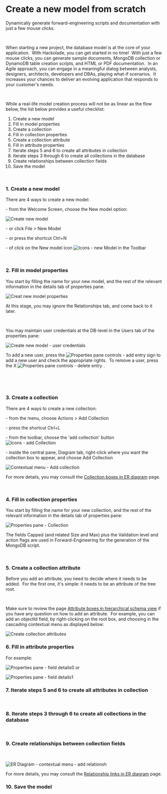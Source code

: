 # Create a new model from scratch

Dynamically generate forward-engineering scripts and documentation with just a few mouse clicks. &nbsp;

&nbsp;

When starting a new project, the database model is at the core of your application.&nbsp; With Hackolade, you can get started in no time\!&nbsp; With just a few mouse clicks, you can generate sample documents, MongoDB collection or DynamoDB table creation scripts, and HTML or PDF documentation.&nbsp; In an Agile approach, you can engage in a meaningful dialog between analysts, designers, architects, developers and DBAs, playing what-if scenarios.&nbsp; It increases your chances to deliver an evolving application that responds to your customer's needs.

&nbsp;

While a real-life model creation process will not be as linear as the flow below, the list below provides a useful checklist:

1. Create a new model
1. Fill in model properties
1. Create a collection
1. Fill in collection properties
1. Create a collection attribute
1. Fill in attribute properties
1. Iterate steps 5 and 6 to create all attributes in collection
1. Iterate steps 3 through 6 to create all collections in the database
1. Create relationships between collection fields
1. Save the model

&nbsp;

### &#49;. Create a new model

There are 4 ways to create a new model:

\- from the Welcome Screen, choose the New model option:

![Create new model](<lib/Create%20new%20model.png>)

\- or click File \> New Model

\- or press the shortcut Ctrl+N

\- of click on the New model icon ![Icons - new Model](<lib/Icons%20-%20newModel.jpeg>) in the Toolbar

&nbsp;

### &#50;. Fill in model properties

You start by filling the name for your new model, and the rest of the relevant information in the details tab of properties pane.

![Creat new model properties](<lib/Creat%20new%20model%20properties.png>)

At this stage, you may ignore the Relationships tab, and come back to it later.

&nbsp;

You may maintain user credentials at the DB-level in the Users tab of the properties pane:

![Create new model - user credentials](<lib/Create%20new%20model%20-%20user%20credentials.png>)

To add a new user, press the ![Properties pane controls - add entry](<lib/Properties%20pane%20controls%20-%20add%20entry.png>) sign to add a new user and check the appropriate rights.&nbsp; To remove a user, press the X ![Properties pane controls - delete entry](<lib/Properties%20pane%20controls%20-%20delete%20entry.png>) .

&nbsp;

&nbsp;

### &#51;. Create a collection

There are 4 ways to create a new collection:

\- from the menu, choose Actions \> Add Collection

\- press the shortcut Ctrl+L

\- from the toolbar, choose the 'add collection' button ![Icons - add Collection](<lib/Icons%20-%20addCollection.jpeg>)

\- inside the central pane, Diagram tab, right-click where you want the collection box to appear, and choose Add Collection

![Contextual menu - Add collection](<lib/Contextual%20menu%20-%20Add%20collection.png>)

For more details, you may consult the [Collection boxes in ER diagram](<EntityboxesinERdiagram.md>) page.

&nbsp;

### &#52;. Fill in collection properties

You start by filling the name for your new collection, and the rest of the relevant information in the details tab of properties pane:

![Properties pane - Collection](<lib/Properties%20pane%20-%20Collection.png>)

The fields Capped (and related Size and Max) plus the Validation level and action flags are used in Forward-Engineering for the generation of the MongoDB script.&nbsp;

&nbsp;

### &#53;. Create a collection attribute

Before you add an attribute, you need to decide where it needs to be added.&nbsp; For the first one, it's simple: it needs to be an attribute of the tree root.

&nbsp;

Make sure to review the page [Attribute boxes in hierarchical schema view](<Attributeboxesinhierarchicalsche.md>) if you have any question on how to add an attribute.&nbsp; For example, you can add an objectId field, by right-clicking on the root box, and choosing in the cascading contextual menu as displayed below:

![Create collection attributes](<lib/Create%20collection%20attributes.png>)

### &#54;. Fill in attribute properties

For example:

![Properties pane - field details0](<lib/Properties%20pane%20-%20field%20details0.png>) or&nbsp;

![Properties pane - field details1](<lib/Properties%20pane%20-%20field%20details1.png>)

### &#55;. Iterate steps 5 and 6 to create all attributes in collection

&nbsp;

### &#56;. Iterate steps 3 through 6 to create all collections in the database

&nbsp;

### &#57;. Create relationships between collection fields

&nbsp;

![ER Diagram - contextual menu - add relationsh](<lib/ER%20Diagram%20-%20contextual%20menu%20-%20add%20relationsh.png>)

For more details, you may consult the [Relationship links in ER diagram](<RelationshiplinesinERdiagram.md>) page.

### &#49;0. Save the model


